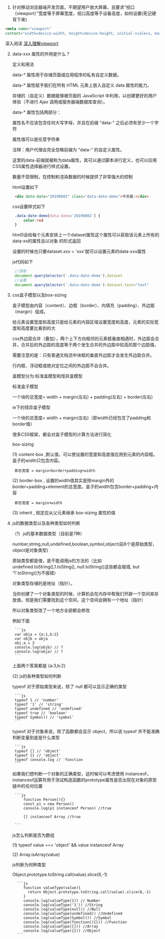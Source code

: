 1. 针对移动浏览器端开发页面，不期望用户放大屏幕，且要求“视口（viewport）”宽度等于屏幕宽度，视口高度等于设备高度，如何设置(死记硬背下来)
```html
<meta name="viewport"  
content="width=device-width, height=device-height, initial-scale=1, maximum-scale=1,user-scalable=no" />
```
  深入阅读 [深入理解viewport](https://segmentfault.com/a/1190000014735646)

2. data-xxx 属性的作用是什么？

   定义和用法

   data-* 属性用于存储页面或应用程序的私有自定义数据。

   data-* 属性赋予我们在所有 HTML 元素上嵌入自定义 data 属性的能力。

   存储的（自定义）数据能够被页面的 JavaScript 中利用，以创建更好的用户体验（不进行 Ajax 调用或服务器端数据库查询）。

   data-* 属性包括两部分：

   属性名不应该包含任何大写字母，并且在前缀 "data-" 之后必须有至少一个字符

   属性值可以是任意字符串

   注释：用户代理会完全忽略前缀为 "data-" 的自定义属性。

   这里的data-前缀就被称为data属性，其可以通过脚本进行定义，也可以应用CSS属性选择器进行样式设置。

   数量不受限制，在控制和渲染数据的时候提供了非常强大的控制

   html设置如下
   ```html
    <div data-date="20190802" class="data-date-demo">今天是:</div>
   ```
   
   css设置样式如下

   ```css
    .data-date-demo[data-date='20190802'] {
        color:red
    }
   ```
   html5会给每个元素安排上一个dataset属性这个属性可以获取该元素上所有的data-xx的属性且以对象
   的形式返回

   设置的时候也只要dataset.xxx = 'xxx'就可以设置元素的data-xxx属性
   
   js代码如下
   ```js
    //获取
    document.querySelector('.data-date-demo').dataset
    //设置
    document.querySelector('.data-date-demo').dataset.test="test"
   ```
3. css盒子模型以及box-sizing

   盒子模型由内容（content）、边框（border）、内填充（padding）、外边距（margin）组成。

   给元素设置宽度和高度只是给元素的内容区域设置宽度和高度，元素的实际宽度和高度要比看到的大

   css外边距合并（叠加），两个上下方向相邻的元素框垂直相遇时，外边距会合并，合并后的外边距的高度等于两个发生合并的外边距中较高的那个边距值。

   需要注意的是：只有普通文档流中块框的垂直外边距才会发生外边距合并。
   
   行内框、浮动框或绝对定位之间的外边距不会合并。

   盒模型分为:标准盒模型和怪异盒模型

   标准盒子模型

   一个块的总宽度= width + margin(左右) + padding(左右) + border(左右)

   ie下的怪异盒子模型

   一个块的总宽度= width + margin(左右)（即width已经包含了padding和border值）

   很多CSS框架，都会对盒子模型的计算方法进行简化

   box-sizing

   (1) content-box ,默认值，可以使设置的宽度和高度值应用到元素的内容框。盒子的width只包含内容。

        即总宽度 = margin+border+padding+width

   (2) border-box , 设置的width值其实是除margin外的border+padding+element的总宽度。盒子的width包含border+padding+内容
        
        即总宽度 = margin+width

   (3) inherit , 规定应从父元素继承 box-sizing 属性的值

4. js的数据类型以及各种类型如何判断

    （1）js的基本数据类型（目前是7种）

    number,string,null,undefined,boolean,symbol,object(前6个是原始类型，object是对象类型)

    原始类型都是值，是不能调用js的方法的（比如undefined.toString(),1.toSting(), null.toString()这些都会报错, but '1'.toStirng()为不报错）

    对象类型存储的是地址（指针）。
        
    当你创建了一个对象类型的时候，计算机会在内存中帮我们开辟一个空间来存放值，但是我们需要找到这个空间，这个空间会拥有一个地址（指针）

    所以对象类型改了一个地方全部都会修改

    例如下面

        ```js
        var obja = {a:1,b:2}
        var objb = obja
        obj.a = 3
        console.log(objb) // ?
        console.log(obja) // ?
        ```

      上面两个答案都是 {a:3,b:2}  

    (2) js的各种类型如何判断

    typeof 对于原始类型来说，除了 null 都可以显示正确的类型

        ```js
        typeof 1 // 'number'
        typeof '1' // 'string'
        typeof undefined // 'undefined'
        typeof true // 'boolean'
        typeof Symbol() // 'symbol'
        ``` 
    typeof 对于对象来说，除了函数都会显示 object，所以说 typeof 并不能准确判断变量到底是什么类型

        ```js
        typeof [] // 'object'
        typeof {} // 'object'
        typeof console.log // 'function
        ```
    如果我们想判断一个对象的正确类型，这时候可以考虑使用 instanceof，instanceof运算符用于测试构造函数的prototype属性是否出现在对象的原型链中的任何位置

        ```js
            function Person(){}
            const p1 = new Person()
            console.log(p1 instanceof Person) //true

            [] instanceof Array //true

        ```
    js怎么判断是否为数组

    (1) typeof value === 'object' && value instanceof Array

    (2) Array.isArray(value) 

    js判断为何种类型

    Object.prototype.toString.call(value).slice(8,-1)  

         ```js
            function valueType(value){
              return Object.prototype.toString.call(value).slice(8,-1) 
            }
            console.log(valueType(1)) // Number
            console.log(valueType('1')) //String
            console.log(valueType(null)) //Null
            console.log(valueType(undefined)) //Undefined
            console.log(valueType(Symbol()) //Symbol
            console.log(valueType(function(){})) //Function
            console.log(valueType([])) //Array
            console.log(valueType({})) //Object
         ```    
        

    
